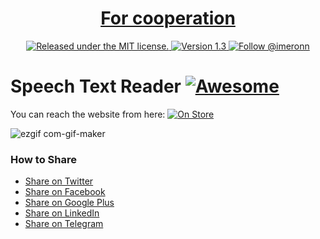 <div align="center">
<h1 align="center">
  <a href="https://www.instagram.com/eronred/">
    For cooperation
  </a>
</h1>
<p align="center">
  <a href="https://www.instagram.com/eronred/"">
    <img src="https://img.shields.io/badge/license-MIT-blue.svg" alt="Released under the MIT license." />
  </a>
  <a href="https://github.com/Eronred/Programming-Books-App/blob/master/app/src/main/AndroidManifest.xml">
    <img src="https://circleci.com/gh/facebook/react-native.svg?style=shield" alt="Version 1.3" />
  </a>
  <a href="https://twitter.com/intent/follow?screen_name=imeronn">
   <img src="https://img.shields.io/twitter/follow/imeronn.svg?label=Follow%20@imeronn" alt="Follow @imeronn" />
  </a>
</p>

</div>

# Speech Text Reader [![Awesome](https://cdn.rawgit.com/sindresorhus/awesome/d7305f38d29fed78fa85652e3a63e154dd8e8829/media/badge.svg)](https://speech-text-reader-eronred.netlify.app/)


You can reach the website from here: [![On Store](https://cdn.rawgit.com/sindresorhus/awesome/d7305f38d29fed78fa85652e3a63e154dd8e8829/media/badge.svg)](https://play.google.com/store/apps/details?id=com.deveu.copus.app)

![ezgif com-gif-maker](https://user-images.githubusercontent.com/43992376/95654956-9c04b780-0b0c-11eb-8d71-98ee0d18dc02.gif)



### How to Share
+ [Share on Twitter](http://twitter.com/intent/tweet?text=https://github.com/Eronred/Speech-text-reader)
+ [Share on Facebook](http://www.facebook.com/sharer/sharer.php?s=100&p[url]=https://github.com/Eronred/Speech-text-reader)
+ [Share on Google Plus](https://plus.google.com/share?url=https://github.com/Eronred/Speech-text-reader)
+ [Share on LinkedIn](http://www.linkedin.com/shareArticle?mini=true&url=https://github.com/Eronred/Speech-text-reader)
+ [Share on Telegram](https://t.me/share/url?url=https://github.com/Eronred/Speech-text-reader)
